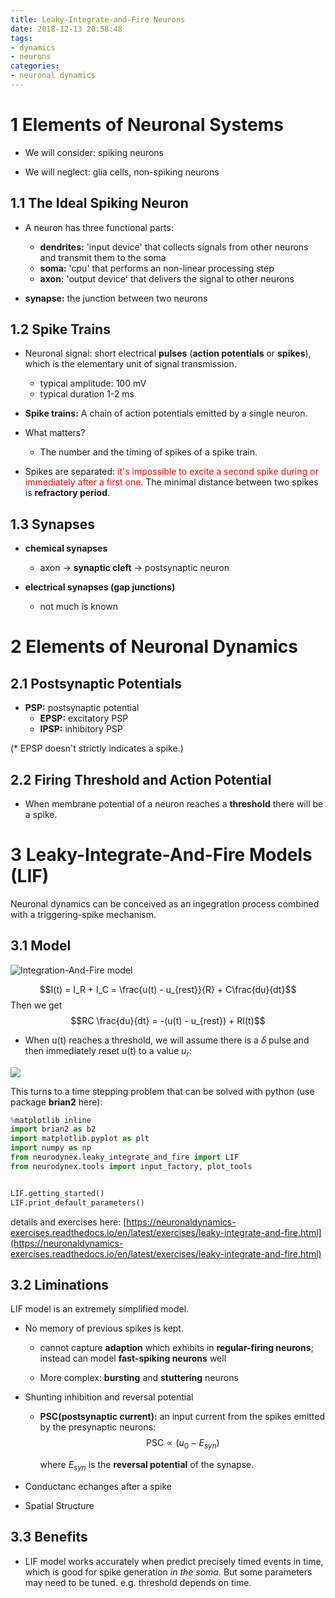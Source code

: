 ```yaml
---
title: Leaky-Integrate-and-Fire Neurons
date: 2018-12-13 20:58:48
tags: 
- dynamics
- neurons
categories: 
- neuronal dynamics
---
```


# 1 Elements of Neuronal Systems

- We will consider: spiking neurons

- We will neglect: glia cells, non-spiking neurons

## 1.1 The Ideal Spiking Neuron

- A neuron has three functional parts:
  - **dendrites:** 'input device' that collects signals from other neurons and transmit them to the soma
  - **soma:** 'cpu' that performs an non-linear processing step
  - **axon:** 'output device' that delivers the signal to other neurons

- **synapse:** the junction between two neurons 

## 1.2 Spike Trains

- Neuronal signal: short electrical **pulses** (**action potentials** or **spikes**), which is the elementary unit of signal transmission.
  -  typical amplitude: 100 mV
  -  typical duration 1-2 ms
  
- **Spike trains:** A chain of action potentials emitted by a single neuron. 
  
- What matters? 
  - The number and the timing of spikes of a spike train. 

- Spikes are separated: <font color=red>it's impossible to excite a second spike during or immediately after a first one. </font>The minimal distance between two spikes is **refractory period**. 

## 1.3 Synapses

- **chemical synapses**
  - axon $\rightarrow$ **synaptic cleft** $\rightarrow$ postsynaptic neuron

- **electrical synapses (gap junctions)**
  - not much is known


# 2 Elements of Neuronal Dynamics

## 2.1 Postsynaptic Potentials

- **PSP:** postsynaptic potential
  - **EPSP:** excitatory PSP
  - **IPSP:** inhibitory PSP
  
(* EPSP doesn't strictly indicates a spike.)

## 2.2 Firing Threshold and Action Potential

- When membrane potential of a neuron reaches a **threshold** there will be a spike. 



# 3 Leaky-Integrate-And-Fire Models (LIF)

Neuronal dynamics can be conceived as an ingegration process combined with a triggering-spike mechanism. 

## 3.1 Model

![Integration-And-Fire model](https://raw.githubusercontent.com/hengjiwang/blog_figures/master/intgrate_and_fire_model.png)

$$I(t) = I_R + I_C = \frac{u(t) - u_{rest}}{R} + C\frac{du}{dt}$$
Then we get
$$RC \frac{du}{dt} = -(u(t) - u_{rest}) + RI(t)$$

 - When u(t) reaches a threshold, we will assume there is a $\delta$ pulse and then immediately reset u(t) to a value $u_r$:

![](https://raw.githubusercontent.com/hengjiwang/blog_figures/master/LIF.png)

This turns to a time stepping problem that can be solved with python (use package **brian2** here):

```python
%matplotlib inline
import brian2 as b2
import matplotlib.pyplot as plt
import numpy as np
from neurodynex.leaky_integrate_and_fire import LIF
from neurodynex.tools import input_factory, plot_tools


LIF.getting_started()
LIF.print_default_parameters()
```

details and exercises here: [https://neuronaldynamics-exercises.readthedocs.io/en/latest/exercises/leaky-integrate-and-fire.html](https://neuronaldynamics-exercises.readthedocs.io/en/latest/exercises/leaky-integrate-and-fire.html)

## 3.2 Liminations 

LIF model is an extremely simplified model.

- No memory of previous spikes is kept.

  - cannot capture **adaption** which exhibits in **regular-firing neurons**; instead can model **fast-spiking neurons** well

  - More complex: **bursting** and **stuttering** neurons

- Shunting inhibition and reversal potential
  - **PSC(postsynaptic current):** an input current from the spikes emitted by the presynaptic neurons:
    $$\text{PSC} \propto (u_0 - E_{syn}) $$

    where $E_{syn}$ is the **reversal potential** of the synapse.
- Conductanc echanges after a spike
- Spatial Structure

## 3.3 Benefits

- LIF model works accurately when predict precisely timed events in time, which is good for spike generation _in the soma._ But some parameters may need to be tuned. e.g. threshold depends on time. 

